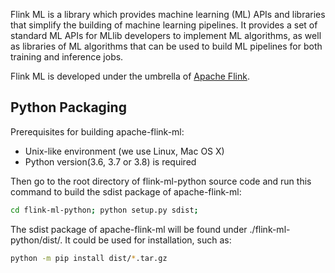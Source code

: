 Flink ML is a library which provides machine learning (ML) APIs and libraries that simplify the building of machine learning pipelines. It provides a set of standard ML APIs for MLlib developers to implement ML algorithms, as well as libraries of ML algorithms that can be used to build ML pipelines for both training and inference jobs.

Flink ML is developed under the umbrella of [Apache Flink](https://flink.apache.org/).

## <a name="build"></a>Python Packaging

Prerequisites for building apache-flink-ml:

* Unix-like environment (we use Linux, Mac OS X)
* Python version(3.6, 3.7 or 3.8) is required

Then go to the root directory of flink-ml-python source code and run this command to build the sdist package of apache-flink-ml:
```bash
cd flink-ml-python; python setup.py sdist;
```

The sdist package of apache-flink-ml will be found under ./flink-ml-python/dist/. It could be used for installation, such as:
```bash
python -m pip install dist/*.tar.gz
```
